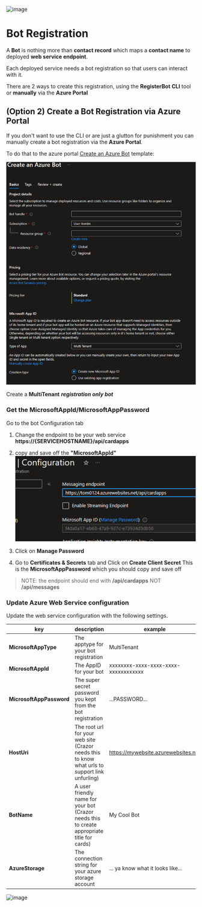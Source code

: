 

![image](https://user-images.githubusercontent.com/17789481/197238565-e3f895d0-6def-4d41-aba2-721d5432b1ef.png)

# Bot Registration

A **Bot** is nothing more than **contact record** which maps a **contact name** to deployed **web service endpoint**.

Each deployed service needs a bot registration so that users can interact with it.

There are 2 ways to create this registration, using the **RegisterBot** **CLI** tool or **manually** via the **Azure Portal**


## (Option 2) Create a Bot Registration via Azure Portal

If you don't want to use the CLI or are just a glutton for punishment you can manually create a bot registration via the **Azure Portal**.

To do that to the azure portal [Create an Azure Bot](https://ms.portal.azure.com/#create/Microsoft.AzureBot) template:

![image-20230125094953931](assets/image-20230125094953931.png)

Create a **MultiTenant** ***registration only bot***

### Get the MicrosoftAppId/MicrosoftAppPassword

Go to the bot Configuration tab 

1. Change the endpoint to be your web service **https://{SERVICEHOSTNAME}/api/cardapps**
2. copy and save off the **"MicrosoftAppId"** ![image-20230125095133318](assets/image-20230125095133318.png)

1. Click on **Manage Password**

2. Go to **Certificates & Secrets** tab and Click on **Create Client Secret** This is the **MicrosoftAppPassword** which you should copy and save off


> NOTE: the endpoint should end with **/api/cardapps** NOT **/api/messages**



### Update Azure Web Service configuration

Update the web service configuration with the following settings.

| key                      | description                                                  | example                              |
| ------------------------ | ------------------------------------------------------------ | ------------------------------------ |
| **MicrosoftAppType**     | The apptype for your bot registration                        | MultiTenant                          |
| **MicrosoftAppId**       | The AppID for your bot                                       | xxxxxxxx-xxxx-xxxx-xxxx-xxxxxxxxxxxx |
| **MicrosoftAppPassword** | The super secret password you kept from the bot registration | ...PASSWORD...                       |
| **HostUri**              | The root url for your web site (Crazor needs this to know what urls to support link unfurling) | https://mywebsite.azurewebsites.net  |
| **BotName**              | A user friendly name for your bot (Crazor needs this to create appropriate title for cards) | My Cool Bot                          |
| **AzureStorage**         | The connection string for your azure storage account         | ... ya know what it looks like...    |



![image](https://user-images.githubusercontent.com/17789481/197365048-6a74c3d5-85cd-4c04-a07a-eef2a46e0ddf.png)
